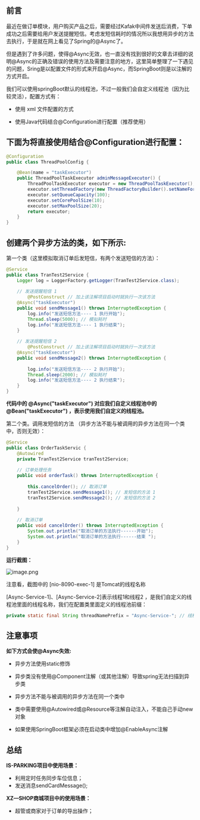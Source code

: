 ## 前言
最近在做订单模块，用户购买产品之后，需要经过Kafak中间件发送后消费，下单成功之后需要给用户发送提醒短信。考虑发短信耗时的情况所以我想用异步的方法去执行，于是就在网上看见了Spring的@Async了。

但是遇到了许多问题，使得@Async无效，也一直没有找到很好的文章去详细的说明@Async的正确及错误的使用方法及需要注意的地方，这里简单整理了一下遇见的问题，Sring是以配置文件的形式来开启@Async，而SpringBoot则是以注解的方式开启。

我们可以使用springBoot默认的线程池，不过一般我们会自定义线程池（因为比较灵活），配置方式有：

- 使用 xml 文件配置的方式

- 使用Java代码结合@Configuration进行配置（推荐使用）

## 下面为将直接使用结合@Configuration进行配置：
```java
@Configuration
public class ThreadPoolConfig {

    @Bean(name = "taskExecutor")
    public ThreadPoolTaskExecutor adminMessageExecutor() {
        ThreadPoolTaskExecutor executor = new ThreadPoolTaskExecutor();
        executor.setThreadFactory(new ThreadFactoryBuilder().setNameFormat("admin-message-pool-%d").build());
        executor.setQueueCapacity(100);
        executor.setCorePoolSize(10);
        executor.setMaxPoolSize(20);
        return executor;
    }
}
```

## 创建两个异步方法的类，如下所示:

第一个类（这里模拟取消订单后发短信，有两个发送短信的方法）：

```java
@Service
public class TranTest2Service {
    Logger log = LoggerFactory.getLogger(TranTest2Service.class);
 
    // 发送提醒短信 1
        @PostConstruct // 加上该注解项目启动时就执行一次该方法
    @Async("taskExecutor")
    public void sendMessage1() throws InterruptedException {
        log.info("发送短信方法---- 1 执行开始");
        Thread.sleep(5000); // 模拟耗时
        log.info("发送短信方法---- 1 执行结束");
    }
 
    // 发送提醒短信 2
        @PostConstruct // 加上该注解项目启动时就执行一次该方法
    @Async("taskExecutor")
    public void sendMessage2() throws InterruptedException {
 
        log.info("发送短信方法---- 2 执行开始");
        Thread.sleep(2000); // 模拟耗时
        log.info("发送短信方法---- 2 执行结束");
    }
}
```

**代码中的 @Async("taskExecutor") 对应我们自定义线程池中的 @Bean("taskExecutor") ，表示使用我们自定义的线程池。**

第二个类。调用发短信的方法 （异步方法不能与被调用的异步方法在同一个类中，否则无效）：

```java
@Service
public class OrderTaskServic {
    @Autowired
    private TranTest2Service tranTest2Service;
 
    // 订单处理任务
    public void orderTask() throws InterruptedException {
 
        this.cancelOrder(); // 取消订单
        tranTest2Service.sendMessage1(); // 发短信的方法 1
        tranTest2Service.sendMessage2(); // 发短信的方法 2
 
    }
 
    // 取消订单
    public void cancelOrder() throws InterruptedException {
        System.out.println("取消订单的方法执行------开始");
        System.out.println("取消订单的方法执行------结束 ");
    }
}
```

**运行截图：**

![image.png](/upload/2022/01/image-6ef7c1582a1a4e92a679fe65f36d6872.png)

注意看，截图中的 [nio-8090-exec-1] 是Tomcat的线程名称

[Async-Service-1]、[Async-Service-2]表示线程1和线程2 ，是我们自定义的线程池里面的线程名称，我们在配置类里面定义的线程池前缀：

```java
private static final String threadNamePrefix = "Async-Service-"; // 线程池名前缀，说明我们自定义的线程池被使用了。
```

## 注意事项

**如下方式会使@Async失效:**

- 异步方法使用static修饰

- 异步类没有使用@Component注解（或其他注解）导致spring无法扫描到异步类

- 异步方法不能与被调用的异步方法在同一个类中

- 类中需要使用@Autowired或@Resource等注解自动注入，不能自己手动new对象

- 如果使用SpringBoot框架必须在启动类中增加@EnableAsync注解

## 总结
**IS-PARKING项目中使用场景：**
- 利用定时任务同步车位信息；
- 发送消息sendCardMessage();

**XZ—SHOP商城项目中的使用场景：**
- 超管或商家对于订单的导出操作；
